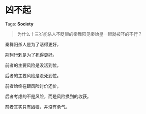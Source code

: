 # 凶不起

Tags: **Society**

> 为什么十三岁能杀人不眨眼的秦舞阳见秦始皇一眼就被吓的不行？



秦舞阳杀人是为了活得更好，

荆轲行刺是为了死得更好。

前者的主要风险是没活到位，

后者的主要风险是没死到位。

前者始终在跟风险讨价还价，

后者考虑的不是风险，而是风险换到的收获。

前者其实只有凶狠，并没有勇气。



